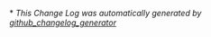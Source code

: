 \* *This Change Log was automatically generated by [github_changelog_generator](https://github.com/skywinder/Github-Changelog-Generator)*

